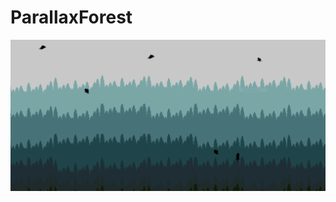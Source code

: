 ParallaxForest
==============
![Screenshot](https://raw.githubusercontent.com/dhardin/ParallaxForest/master/img/sample.PNG)
